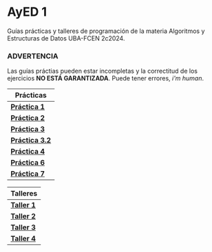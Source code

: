 # AyED 1

Guías prácticas y talleres de programación de la materia Algoritmos y Estructuras de Datos UBA-FCEN 2c2024.

### ADVERTENCIA

Las guías práctias pueden estar incompletas y la correctitud de los ejercicios **NO ESTÁ GARANTIZADA**. Puede tener errores, _i'm human_.

| Prácticas                                              |
| ------------------------------------------------------ |
| [**Práctica 1**](/practicas/guia-1/main.pdf)           |
| [**Práctica 2**](/practicas/guia-2/main.pdf)           |
| [**Práctica 3**](/practicas/guia-3/main.pdf)           |
| [**Práctica 3.2**](/practicas/guia-3-parte-2/main.pdf) |
| [**Práctica 4**](/practicas/guia-4/main.pdf)           |
| [**Práctica 6**](/practicas/guia-6/main.pdf)           |
| [**Práctica 7**](/practicas/guia-7/main.pdf)           |

| Talleres                          |
| --------------------------------- |
| [**Taller 1**](/talleres/taller1) |
| [**Taller 2**](/talleres/taller2) |
| [**Taller 3**](/talleres/taller3) |
| [**Taller 4**](/talleres/taller4) |
